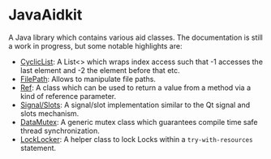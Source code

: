 JavaAidkit
==========
A Java library which contains various aid classes. The documentation is still a work in progress, but some notable highlights are:

- [CyclicList](https://github.com/petermost/JavaAidKit/blob/master/src/com/pera_software/aidkit/collection/CyclicList.java): A List<> which wraps index access such that -1 accesses the last element and -2 the element before that etc.
- [FilePath](https://github.com/petermost/JavaAidKit/blob/master/src/com/pera_software/aidkit/io/FilePath.jav): Allows to manipulate file paths.
- [Ref](https://github.com/petermost/JavaAidKit/blob/master/src/com/pera_software/aidkit/lang/Ref.java): A class which can be used to return a value from a method via a kind of reference parameter.
- [Signal/Slots](https://github.com/petermost/JavaAidKit/tree/master/src/com/pera_software/aidkit/signal): A signal/slot implementation similar to the Qt signal and slots mechanism.
- [DataMutex](https://github.com/petermost/JavaAidKit/blob/master/src/com/pera_software/aidkit/concurrent/DataMutex.java): A generic mutex class which guarantees compile time safe thread synchronization. 
- [LockLocker](https://github.com/petermost/JavaAidKit/blob/master/src/com/pera_software/aidkit/concurrent/LockLocker.java): A helper class to lock Locks within a `try-with-resources` statement. 
